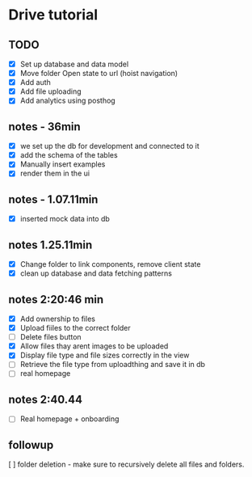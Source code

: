 # Drive tutorial

## TODO

- [x] Set up database and data model
- [x] Move folder Open state to url (hoist navigation)
- [x] Add auth
- [x] Add file uploading
- [x] Add analytics using posthog

## notes - 36min

- [x] we set up the db for development and connected to it
- [x] add the schema of the tables
- [x] Manually insert examples
- [x]  render them in the ui

## notes - 1.07.11min

- [x] inserted mock data into db

## notes 1.25.11min

- [x] Change folder to link components, remove client state
- [x] clean up database and data fetching patterns

## notes 2:20:46 min

- [x] Add ownership to files
- [x]  Upload fiiles to the correct folder
- [ ]  Delete files button
- [x] Allow files thay arent images to be uploaded
- [x] Display file type and file sizes correctly in the view
- [ ] Retrieve the file type from uploadthing and save it in db
- [ ] real homepage

## notes 2:40.44
- [ ] Real homepage + onboarding

## followup

[ ] folder deletion - make sure to recursively delete all files and folders.